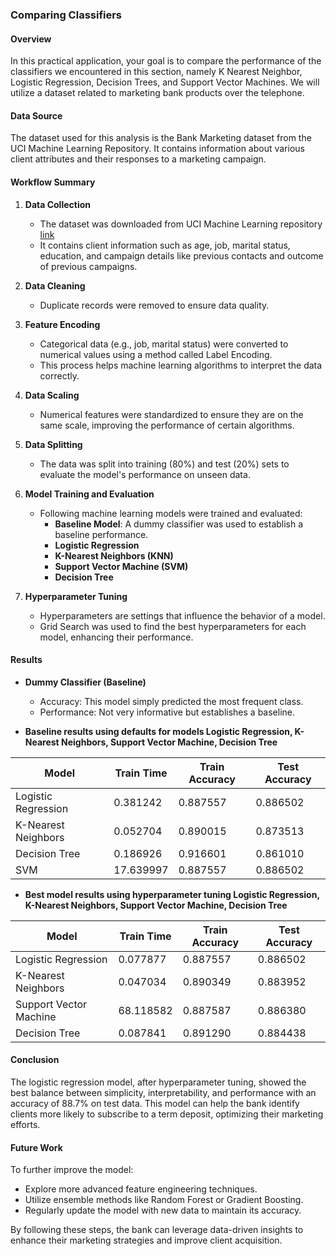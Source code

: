 ### Comparing Classifiers

#### Overview
In this practical application, your goal is to compare the performance of the classifiers we encountered in this section, namely K Nearest Neighbor, Logistic Regression, Decision Trees, and Support Vector Machines. We will utilize a dataset related to marketing bank products over the telephone.

#### Data Source
The dataset used for this analysis is the Bank Marketing dataset from the UCI Machine Learning Repository. It contains information about various client attributes and their responses to a marketing campaign.

#### Workflow Summary

1. **Data Collection**
   - The dataset was downloaded from UCI Machine Learning repository [link](https://archive.ics.uci.edu/ml/datasets/bank+marketing)
   - It contains client information such as age, job, marital status, education, and campaign details like previous contacts and outcome of previous campaigns.

2. **Data Cleaning**
   - Duplicate records were removed to ensure data quality.
   
3. **Feature Encoding**
   - Categorical data (e.g., job, marital status) were converted to numerical values using a method called Label Encoding.
   - This process helps machine learning algorithms to interpret the data correctly.

4. **Data Scaling**
   - Numerical features were standardized to ensure they are on the same scale, improving the performance of certain algorithms.

6. **Data Splitting**
   - The data was split into training (80%) and test (20%) sets to evaluate the model's performance on unseen data.

7. **Model Training and Evaluation**
   - Following machine learning models were trained and evaluated:
     - **Baseline Model**: A dummy classifier was used to establish a baseline performance.
     - **Logistic Regression**
     - **K-Nearest Neighbors (KNN)**
     - **Support Vector Machine (SVM)**
     - **Decision Tree**

8. **Hyperparameter Tuning**
   - Hyperparameters are settings that influence the behavior of a model.
   - Grid Search was used to find the best hyperparameters for each model, enhancing their performance.

#### Results

- **Dummy Classifier (Baseline)**
  - Accuracy: This model simply predicted the most frequent class.
  - Performance: Not very informative but establishes a baseline.

- **Baseline results using defaults for models Logistic Regression, K-Nearest Neighbors, Support Vector Machine, Decision Tree**

| Model                | Train Time | Train Accuracy | Test Accuracy |
|----------------------|------------|----------------|---------------|
| Logistic Regression | 0.381242   | 0.887557       | 0.886502      |
| K-Nearest Neighbors | 0.052704   | 0.890015       | 0.873513      |
| Decision Tree        | 0.186926   | 0.916601       | 0.861010      |
| SVM                  | 17.639997  | 0.887557       | 0.886502      |             

- **Best model results using hyperparameter tuning Logistic Regression, K-Nearest Neighbors, Support Vector Machine, Decision Tree**



| Model                 | Train Time | Train Accuracy | Test Accuracy |
|-----------------------|------------|----------------|---------------|
| Logistic Regression  | 0.077877   | 0.887557       | 0.886502      |
| K-Nearest Neighbors  | 0.047034   | 0.890349       | 0.883952      |
| Support Vector Machine | 68.118582 | 0.887587       | 0.886380      |
| Decision Tree         | 0.087841   | 0.891290       | 0.884438      |

 

#### Conclusion

The logistic regression model, after hyperparameter tuning, showed the best balance between simplicity, interpretability, and performance with an accuracy of 88.7% on test data. This model can help the bank identify clients more likely to subscribe to a term deposit, optimizing their marketing efforts.

#### Future Work

To further improve the model:
- Explore more advanced feature engineering techniques.
- Utilize ensemble methods like Random Forest or Gradient Boosting.
- Regularly update the model with new data to maintain its accuracy.

By following these steps, the bank can leverage data-driven insights to enhance their marketing strategies and improve client acquisition.
